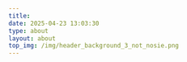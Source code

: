 ```yaml
---
title: 
date: 2025-04-23 13:03:30
type: about
layout: about
top_img: /img/header_background_3_not_nosie.png
---
```

